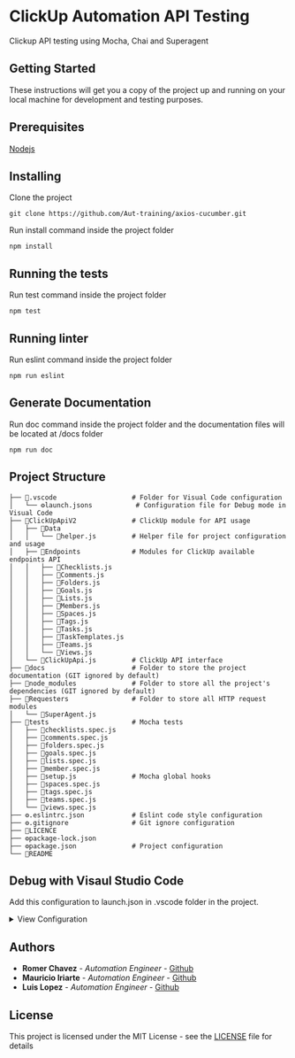 # ClickUp Automation API Testing
Clickup API testing using Mocha, Chai and Superagent

## Getting Started

These instructions will get you a copy of the project up and running on your local machine for development and testing purposes.

## Prerequisites

[Nodejs](https://nodejs.org/en/)

## Installing

Clone the project

```
git clone https://github.com/Aut-training/axios-cucumber.git
```

Run install command inside the project folder

```
npm install
```

## Running the tests

Run test command inside the project folder

```
npm test
```

## Running linter

Run eslint command inside the project folder

```
npm run eslint
```

## Generate Documentation

Run doc command inside the project folder and the documentation files will be located at /docs folder

```
npm run doc
```

## Project Structure

    ├── 📂.vscode                   # Folder for Visual Code configuration
    │   └── ⚙launch.jsons           # Configuration file for Debug mode in Visual Code
    ├── 📂ClickUpApiV2              # ClickUp module for API usage
    │   ├── 📂Data
    │   │   └── 📜helper.js         # Helper file for project configuration and usage
    │   ├── 📂Endpoints             # Modules for ClickUp available endpoints API
    │   │   ├── 📜Checklists.js
    │   │   ├── 📜Comments.js
    │   │   ├── 📜Folders.js
    │   │   ├── 📜Goals.js
    │   │   ├── 📜Lists.js
    │   │   ├── 📜Members.js
    │   │   ├── 📜Spaces.js
    │   │   ├── 📜Tags.js
    │   │   ├── 📜Tasks.js
    │   │   ├── 📜TaskTemplates.js
    │   │   ├── 📜Teams.js
    │   │   └── 📜Views.js
    │   └── 📜ClickUpApi.js         # ClickUp API interface
    ├── 📂docs                      # Folder to store the project documentation (GIT ignored by default)
    ├── 📂node_modules              # Folder to store all the project's dependencies (GIT ignored by default)
    ├── 📂Requesters                # Folder to store all HTTP request modules
    │   └── 📜SuperAgent.js
    ├── 📂tests                     # Mocha tests
    │   ├── 🧪checklists.spec.js
    │   ├── 🧪comments.spec.js
    │   ├── 🧪folders.spec.js
    │   ├── 🧪goals.spec.js
    │   ├── 🧪lists.spec.js
    │   ├── 🧪member.spec.js
    │   ├── 📜setup.js              # Mocha global hooks
    │   ├── 🧪spaces.spec.js
    │   ├── 🧪tags.spec.js
    │   ├── 🧪teams.spec.js  
    │   └── 🧪views.spec.js
    ├── ⚙.eslintrc.json            # Eslint code style configuration
    ├── ⚙.gitignore                # Git ignore configuration
    ├── 📄LICENCE
    ├── ⚙package-lock.json
    ├── ⚙package.json              # Project configuration
    └── 📄README


## Debug with Visaul Studio Code

Add this configuration to launch.json in .vscode folder in the project.

<details><summary>View Configuration</summary>

```javascript
{
    // Use IntelliSense to learn about possible attributes.
    // Hover to view descriptions of existing attributes.
    // For more information, visit: https://go.microsoft.com/fwlink/?linkid=830387
    "version": "0.2.0",
    "configurations": [
        {
            "request": "launch",
            "name": "All Mocha Tests",
            "type": "node",
            "program": "${workspaceFolder}/node_modules/mocha/bin/_mocha",
            "stopOnEntry": true,
            "args": [
                "tests/*.spec.js",
                "--no-timeouts",
                "--file",
                "./tests/setup.js"
            ],
            "cwd": "${workspaceFolder}",
            "runtimeExecutable": null,
            "env": {},
            "console": "integratedTerminal"
        },
        {
            "request": "launch",
            "name": "Checklists Endpoint",
            "type": "node",
            "program": "${workspaceFolder}/node_modules/mocha/bin/_mocha",
            "stopOnEntry": true,
            "args": [
                "tests/*.spec.js",
                "--no-timeouts",
                "--fgrep",
                "\"Checklists Api endpoint\"",
                "--file",
                "./tests/setup.js"
            ],
            "cwd": "${workspaceFolder}",
            "runtimeExecutable": null,
            "env": {},
            "console": "integratedTerminal"
        },
        {
            "request": "launch",
            "name": "Comments Endpoint",
            "type": "node",
            "program": "${workspaceFolder}/node_modules/mocha/bin/_mocha",
            "stopOnEntry": true,
            "args": [
                "tests/*.spec.js",
                "--no-timeouts",
                "--fgrep",
                "\"Comments Api endpoint\"",
                "--file",
                "./tests/setup.js"
            ],
            "cwd": "${workspaceFolder}",
            "runtimeExecutable": null,
            "env": {},
            "console": "integratedTerminal"
        },
        {
            "request": "launch",
            "name": "Folders Endpoint",
            "type": "node",
            "program": "${workspaceFolder}/node_modules/mocha/bin/_mocha",
            "stopOnEntry": true,
            "args": [
                "tests/*.spec.js",
                "--no-timeouts",
                "--grep",
                "\"Folders Api endpoint\"",
                "--file",
                "./tests/setup.js"
            ],
            "cwd": "${workspaceFolder}",
            "runtimeExecutable": null,
            "env": {},
            "console": "integratedTerminal"
        },
        {
            "request": "launch",
            "name": "Goals Endpoint",
            "type": "node",
            "program": "${workspaceFolder}/node_modules/mocha/bin/_mocha",
            "stopOnEntry": true,
            "args": [
                "tests/*.spec.js",
                "--no-timeouts",
                "--fgrep",
                "\"Goals Api endpoint\""
            ],
            "cwd": "${workspaceFolder}",
            "runtimeExecutable": null,
            "env": {},
            "console": "integratedTerminal"
        },
        {
            "request": "launch",
            "name": "Lists Endpoint",
            "type": "node",
            "program": "${workspaceFolder}/node_modules/mocha/bin/_mocha",
            "stopOnEntry": true,
            "args": [
                "tests/*.spec.js",
                "--no-timeouts",
                "--grep",
                "\"Lists Api endpoint\"",
                "--file",
                "./tests/setup.js"
            ],
            "cwd": "${workspaceFolder}",
            "runtimeExecutable": null,
            "env": {},
            "console": "integratedTerminal"
        },
        {
            "request": "launch",
            "name": "Members Endpoint",
            "type": "node",
            "program": "${workspaceFolder}/node_modules/mocha/bin/_mocha",
            "stopOnEntry": true,
            "args": [
                "tests/*.spec.js",
                "--no-timeouts",
                "--grep",
                "\"Members Api endpoint\"",
                "--file",
                "./tests/setup.js"
            ],
            "cwd": "${workspaceFolder}",
            "runtimeExecutable": null,
            "env": {},
            "console": "integratedTerminal"
        },
        {
            "request": "launch",
            "name": "Spaces Endpoint",
            "type": "node",
            "program": "${workspaceFolder}/node_modules/mocha/bin/_mocha",
            "stopOnEntry": true,
            "args": [
                "tests/*.spec.js",
                "--no-timeouts",
                "--grep",
                "\"Spaces Api endpoint\"",
                "--file",
                "./tests/setup.js"
            ],
            "cwd": "${workspaceFolder}",
            "runtimeExecutable": null,
            "env": {},
            "console": "integratedTerminal"
        },
        {
            "request": "launch",
            "name": "Tags Endpoint",
            "type": "node",
            "program": "${workspaceFolder}/node_modules/mocha/bin/_mocha",
            "stopOnEntry": true,
            "args": [
                "tests/*.spec.js",
                "--no-timeouts",
                "--fgrep",
                "\"Tags Api endpoint\"",
                "--file",
                "./tests/setup.js"
            ],
            "cwd": "${workspaceFolder}",
            "runtimeExecutable": null,
            "env": {},
            "console": "integratedTerminal"
        },
        {
            "request": "launch",
            "name": "Tasks Endpoint",
            "type": "node",
            "program": "${workspaceFolder}/node_modules/mocha/bin/_mocha",
            "stopOnEntry": true,
            "args": [
                "tests/*.spec.js",
                "--no-timeouts",
                "--fgrep",
                "\"Tasks Api endpoint\"",
                "--file",
                "./tests/setup.js"
            ],
            "cwd": "${workspaceFolder}",
            "runtimeExecutable": null,
            "env": {},
            "console": "integratedTerminal"
        },
        {
            "request": "launch",
            "name": "Teams Endpoint",
            "type": "node",
            "program": "${workspaceFolder}/node_modules/mocha/bin/_mocha",
            "stopOnEntry": true,
            "args": [
                "tests/*.spec.js",
                "--no-timeouts",
                "--fgrep",
                "\"Teams Api endpoint\"",
                "--file",
                "./tests/setup.js"
            ],
            "cwd": "${workspaceFolder}",
            "runtimeExecutable": null,
            "env": {},
            "console": "integratedTerminal"
        },
        {
            "request": "launch",
            "name": "Views Endpoint",
            "type": "node",
            "program": "${workspaceFolder}/node_modules/mocha/bin/_mocha",
            "stopOnEntry": true,
            "args": [
                "tests/*.spec.js",
                "--no-timeouts",
                "--fgrep",
                "\"Views Api endpoint\"",
                "--file",
                "./tests/setup.js"
            ],
            "cwd": "${workspaceFolder}",
            "runtimeExecutable": null,
            "env": {},
            "console": "integratedTerminal"
        }
    ]
}
```
</details>

## Authors

* **Romer Chavez** - *Automation Engineer* - [Github](https://github.com/R0m3rCh)
* **Mauricio Iriarte** - *Automation Engineer* - [Github](https://github.com/miv1)
* **Luis Lopez** - *Automation Engineer* - [Github](https://github.com/lolpez)

## License

This project is licensed under the MIT License - see the [LICENSE](LICENSE) file for details
